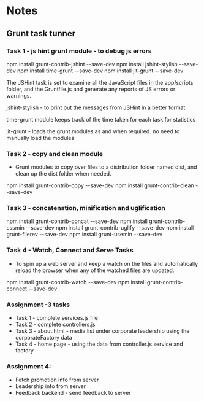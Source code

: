 # Notes 

## Grunt task tunner

### Task 1 - js hint grunt module - to debug js errors

npm install grunt-contrib-jshint --save-dev
npm install jshint-stylish --save-dev
npm install time-grunt --save-dev
npm install jit-grunt --save-dev

The JSHint task is set to examine all the JavaScript files in the app/scripts folder, and the Gruntfile.js and generate any reports of JS errors or warnings.

jshint-stylish - to print out the messages from JSHint in a better format.

time-grunt module keeps track of the time taken for each task for statistics

jit-grunt - loads the grunt modules as and when required. no need to manually load the modules

### Task 2 - copy and clean module 

* Grunt modules to copy over files to a distribution folder named dist, and clean up the dist folder when needed. 

npm install grunt-contrib-copy --save-dev
npm install grunt-contrib-clean --save-dev

### Task 3 - concatenation, minification and uglification

npm install grunt-contrib-concat --save-dev
 npm install grunt-contrib-cssmin --save-dev
 npm install grunt-contrib-uglify --save-dev
 npm install grunt-filerev --save-dev
 npm install grunt-usemin --save-dev

 ### Task 4 - Watch, Connect and Serve Tasks

* To spin up a web server and keep a watch on the files and automatically reload the browser when any of the watched files are updated. 

npm install grunt-contrib-watch --save-dev
npm install grunt-contrib-connect --save-dev

### Assignment -3 tasks

* Task 1 - complete services.js file
* Task 2 - complete controllers.js
* Task 3 - about.html - media list under corporate leadership using the corporateFactory data
* Task 4 - home page - using the data from controller.js service and factory

### Assignment 4:

+ Fetch promotion info from server
+ Leadership info from server
+ Feedback backend - send feedback to server